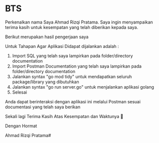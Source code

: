# BTS

Perkenalkan nama Saya Ahmad Rizqi Pratama. Saya ingin menyampaikan terima kasih untuk kesempatan yang telah diberikan kepada saya.

Berikut merupakan hasil pengerjaan saya

Untuk Tahapan Agar Aplikasi Didapat dijalankan adalah :
1. Import SQL yang telah saya lampirkan pada folder/directory documentation
2. Import Postman Documentation yang telah saya lampirkan pada folder/directory documentation
3. Jalankan syntax "go mod tidy" untuk mendapatkan seluruh package/library yang dibutuhkan
4. Jalankan syntax "go run server.go" untuk menjalankan aplikasi golang
5. Selesai

Anda dapat berinteraksi dengan aplikasi ini melalui Postman sesuai documentasi yang telah saya berikan

Sekali lagi Terima Kasih Atas Kesempatan dan Waktunya 🙏

Dengan Hormat


Ahmad Rizqi Pratama#
